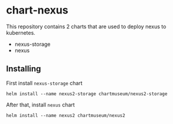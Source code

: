 # chart-nexus
This repository contains 2 charts that are used to deploy nexus to kubernetes.
- nexus-storage
- nexus

## Installing
First install `nexus-storage` chart
```
helm install --name nexus2-storage chartmuseum/nexus2-storage
```

After that, install `nexus` chart
```
helm install --name nexus2 chartmuseum/nexus2
```
